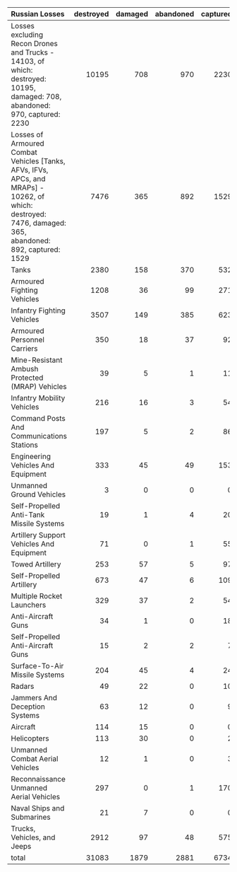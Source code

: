 | Russian Losses                                                                                                                                           |   destroyed |   damaged |   abandoned |   captured |   total |
|:---------------------------------------------------------------------------------------------------------------------------------------------------------|------------:|----------:|------------:|-----------:|--------:|
| Losses excluding Recon Drones and Trucks - 14103, of which: destroyed: 10195, damaged: 708, abandoned: 970, captured: 2230                               |       10195 |       708 |         970 |       2230 |   14103 |
| Losses of Armoured Combat Vehicles [Tanks, AFVs, IFVs, APCs, and MRAPs] - 10262, of which: destroyed: 7476, damaged: 365, abandoned: 892, captured: 1529 |        7476 |       365 |         892 |       1529 |   10262 |
| Tanks                                                                                                                                                    |        2380 |       158 |         370 |        532 |    3440 |
| Armoured Fighting Vehicles                                                                                                                               |        1208 |        36 |          99 |        271 |    1614 |
| Infantry Fighting Vehicles                                                                                                                               |        3507 |       149 |         385 |        623 |    4664 |
| Armoured Personnel Carriers                                                                                                                              |         350 |        18 |          37 |         92 |     497 |
| Mine-Resistant Ambush Protected  (MRAP) Vehicles                                                                                                         |          39 |         5 |           1 |         11 |      56 |
| Infantry Mobility Vehicles                                                                                                                               |         216 |        16 |           3 |         54 |     289 |
| Command Posts And Communications Stations                                                                                                                |         197 |         5 |           2 |         86 |     290 |
| Engineering Vehicles And Equipment                                                                                                                       |         333 |        45 |          49 |        153 |     580 |
| Unmanned Ground Vehicles                                                                                                                                 |           3 |         0 |           0 |          0 |       3 |
| Self-Propelled Anti-Tank Missile Systems                                                                                                                 |          19 |         1 |           4 |         20 |      44 |
| Artillery Support Vehicles And Equipment                                                                                                                 |          71 |         0 |           1 |         55 |     127 |
| Towed Artillery                                                                                                                                          |         253 |        57 |           5 |         97 |     412 |
| Self-Propelled Artillery                                                                                                                                 |         673 |        47 |           6 |        109 |     835 |
| Multiple Rocket Launchers                                                                                                                                |         329 |        37 |           2 |         54 |     422 |
| Anti-Aircraft Guns                                                                                                                                       |          34 |         1 |           0 |         18 |      53 |
| Self-Propelled Anti-Aircraft Guns                                                                                                                        |          15 |         2 |           2 |          7 |      26 |
| Surface-To-Air Missile Systems                                                                                                                           |         204 |        45 |           4 |         24 |     277 |
| Radars                                                                                                                                                   |          49 |        22 |           0 |         10 |      81 |
| Jammers And Deception Systems                                                                                                                            |          63 |        12 |           0 |          9 |      84 |
| Aircraft                                                                                                                                                 |         114 |        15 |           0 |          0 |     129 |
| Helicopters                                                                                                                                              |         113 |        30 |           0 |          2 |     145 |
| Unmanned Combat Aerial Vehicles                                                                                                                          |          12 |         1 |           0 |          3 |      16 |
| Reconnaissance Unmanned Aerial Vehicles                                                                                                                  |         297 |         0 |           1 |        170 |     468 |
| Naval Ships and Submarines                                                                                                                               |          21 |         7 |           0 |          0 |      28 |
| Trucks, Vehicles, and Jeeps                                                                                                                              |        2912 |        97 |          48 |        575 |    3632 |
| total                                                                                                                                                    |       31083 |      1879 |        2881 |       6734 |   42577 |